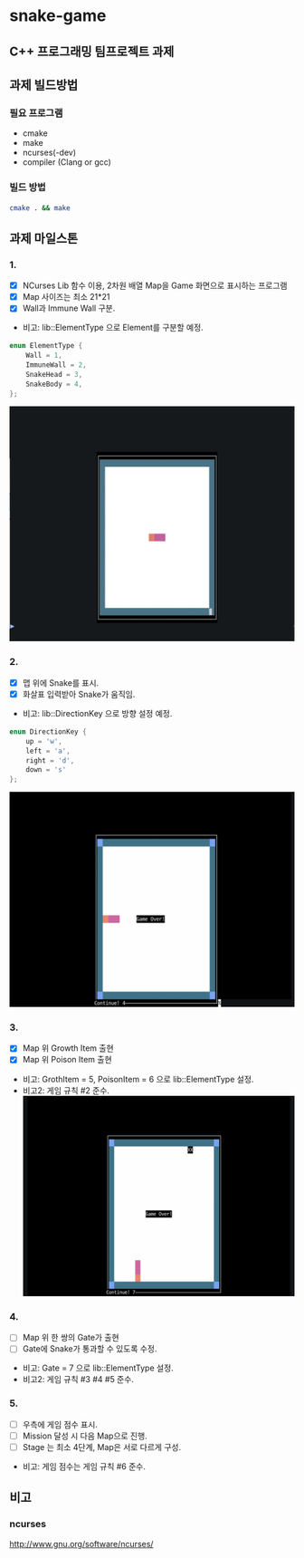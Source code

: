 # snake-game

## C++ 프로그래밍 팀프로젝트 과제

## 과제 빌드방법
### 필요 프로그램
- cmake
- make
- ncurses(-dev)
- compiler (Clang or gcc)
### 빌드 방법
```sh
cmake . && make
```

## 과제 마일스톤

### 1.
- [x] NCurses Lib 함수 이용, 2차원 배열 Map을 Game 화면으로 표시하는 프로그램
- [x] Map 사이즈는 최소 21*21
- [x] Wall과 Immune Wall 구분.
- 비고: lib::ElementType 으로 Element를 구분할 예정.
```c++
enum ElementType {
    Wall = 1,
    ImmuneWall = 2,
    SnakeHead = 3,
    SnakeBody = 4,
};
```
![milestone1.png](images/milestone1.png)

### 2.
- [x] 맵 위에 Snake를 표시.
- [x] 화살표 입력받아 Snake가 움직임.
- 비고: lib::DirectionKey 으로 방향 설정 예정.
```c++
enum DirectionKey {
    up = 'w',
    left = 'a',
    right = 'd',
    down = 's'
};
```
![milestone2.png](images/milestone2.png)

### 3.
- [x] Map 위 Growth Item 출현
- [x] Map 위 Poison Item 출현

- 비고: GrothItem = 5, PoisonItem = 6 으로 lib::ElementType 설정.
- 비고2: 게임 규칙 #2 준수.
![milestone3.png](images/milestone3.png)

### 4.
- [ ] Map 위 한 쌍의 Gate가 출현
- [ ] Gate에 Snake가 통과할 수 있도록 수정.

- 비고: Gate = 7 으로 lib::ElementType 설정.
- 비고2: 게임 규칙 #3 #4 #5 준수.

### 5.
- [ ] 우측에 게임 점수 표시.
- [ ] Mission 달성 시 다음 Map으로 진행.
- [ ] Stage 는 최소 4단계, Map은 서로 다르게 구성.

- 비고: 게임 점수는 게임 규칙 #6 준수.

## 비고
### ncurses
http://www.gnu.org/software/ncurses/
